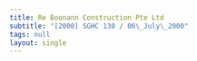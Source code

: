```yaml
---
title: Re Boonann Construction Pte Ltd
subtitle: "[2000] SGHC 130 / 06\_July\_2000"
tags: null
layout: single
---
```


